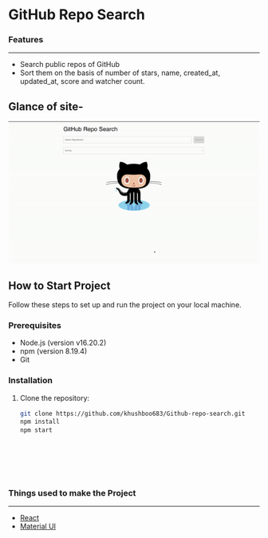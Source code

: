 # GitHub Repo Search



 ### Features
-------------------------------------------------------------------------------------------------------------
- Search public repos of GitHub
- Sort them on the basis of number of stars, name, created_at, updated_at, score and watcher count.





## Glance of site- 
![Screenshot](./Gif/project.gif?raw=true "Screenshot")



## How to Start Project

Follow these steps to set up and run the project on your local machine.

### Prerequisites

- Node.js (version v16.20.2)
- npm (version 8.19.4)
- Git

### Installation

1. Clone the repository:
   ```bash
   git clone https://github.com/khushboo683/Github-repo-search.git
   npm install
   npm start







### Things used to make the Project
-------------------------------------------------------------------------------------------------------------
- [React](https://reactjs.org/)
- [Material UI](https://mui.com/material-ui/)
